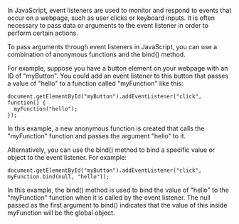 In JavaScript, event listeners are used to monitor and respond to events that occur on a webpage, such as user clicks or keyboard inputs. It is often necessary to pass data or arguments to the event listener in order to perform certain actions.

To pass arguments through event listeners in JavaScript, you can use a combination of anonymous functions and the bind() method.

For example, suppose you have a button element on your webpage with an ID of "myButton". You could add an event listener to this button that passes a value of "hello" to a function called "myFunction" like this:

```
document.getElementById("myButton").addEventListener("click", function() {
  myFunction("hello");
});
```

In this example, a new anonymous function is created that calls the "myFunction" function and passes the argument "hello" to it.

Alternatively, you can use the bind() method to bind a specific value or object to the event listener. For example:

```
document.getElementById("myButton").addEventListener("click", myFunction.bind(null, "hello"));
```

In this example, the bind() method is used to bind the value of "hello" to the "myFunction" function when it is called by the event listener. The null passed as the first argument to bind() indicates that the value of this inside myFunction will be the global object.
